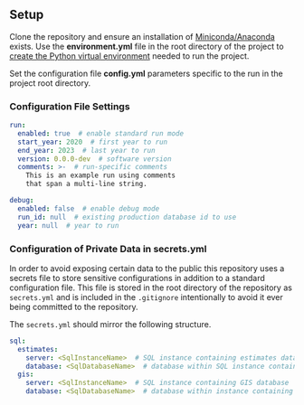 ## Setup

Clone the repository and ensure an installation of [Miniconda/Anaconda](https://docs.conda.io/projects/miniconda/en/latest/) exists. Use the **environment.yml** file in the root directory of the project to [create the Python virtual environment](https://docs.conda.io/projects/conda/en/4.6.1/user-guide/tasks/manage-environments.html#creating-an-environment-from-an-environment-yml-file) needed to run the project.

Set the configuration file **config.yml** parameters specific to the run in the project root directory.

### Configuration File Settings

```yaml
run:
  enabled: true  # enable standard run mode
  start_year: 2020  # first year to run
  end_year: 2023  # last year to run
  version: 0.0.0-dev  # software version
  comments: >-  # run-specific comments
    This is an example run using comments
    that span a multi-line string.

debug:
  enabled: false  # enable debug mode
  run_id: null  # existing production database id to use
  year: null  # year to run
```

### Configuration of Private Data in secrets.yml
In order to avoid exposing certain data to the public this repository uses a secrets file to store sensitive configurations in addition to a standard configuration file. This file is stored in the root directory of the repository as `secrets.yml` and is included in the `.gitignore` intentionally to avoid it ever being committed to the repository.

The `secrets.yml` should mirror the following structure.

```yaml
sql:
  estimates:
    server: <SqlInstanceName>  # SQL instance containing estimates database
    database: <SqlDatabaseName>  # database within SQL instance containing SQL build objects
  gis:
    server: <SqlInstanceName>  # SQL instance containing GIS database
    database: <SqlDatabaseName>  # database within instance containing GIS datasets (GQ/LUDU)
```